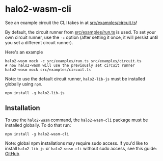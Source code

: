 # halo2-wasm-cli

See an example circuit the CLI takes in at [src/examples/circuit.ts](./src/examples/circuit.ts)!

By default, the circuit runner from [src/examples/run.ts](./src/examples/run.ts) is used. 
To set your own circuit runner, use the `-c` option (after setting it once, it will persist until you set a different circuit runner).

Here's an example
```
halo2-wasm mock -c src/examples/run.ts src/examples/circuit.ts
# now halo2-wasm will use the previously set circuit runner
halo2-wasm mock src/examples/circuit.ts 
```

Note: to use the default circuit runner, `halo2-lib-js` must be installed globally using `npm`. 
```
npm install -g halo2-lib-js
```

## Installation

To use the `halo2-wasm` command, the `halo2-wasm-cli` package must be installed globally. To do that run:
```
npm install -g halo2-wasm-cli
```

Note: global npm installations may require sudo access. If you'd like to install `halo2-lib-js` or `halo2-wasm-cli` without sudo access, see this guide: [GitHub](https://github.com/sindresorhus/guides/blob/main/npm-global-without-sudo.md).

